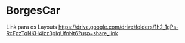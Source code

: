 # BorgesCar
Link para os Layouts 
https://drive.google.com/drive/folders/1h2_1gPs-RcFpzTqNKH4lzz3gIqUfnNt6?usp=share_link
